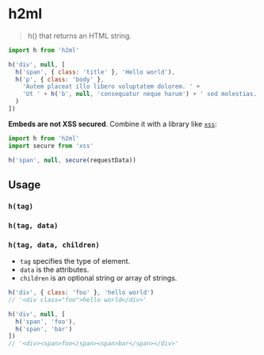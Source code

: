 
# h2ml

> h() that returns an HTML string.

```js
import h from 'h2ml'

h('div', null, [
  h('span', { class: 'title' }, 'Hello world'),
  h('p', { class: 'body' },
    'Autem placeat illo libero voluptatem dolorem. ' +
    'Ut ' + h('b', null, 'consequatur neque harum') + ' sed molestias.'
  )
])
```

**Embeds are not XSS secured**.  Combine it with a library like [`xss`](https://npmjs.com/xss):

```js
import h from 'h2ml'
import secure from 'xss'

h('span', null, secure(requestData))
```

## Usage

### `h(tag)`
### `h(tag, data)`
### `h(tag, data, children)`

- `tag` specifies the type of element.
- `data` is the attributes.
- `children` is an optional string or array of strings.

```js
h('div', { class: 'foo' }, 'hello world')
// '<div class="foo">hello world</div>'

h('div', null, [
  h('span', 'foo'),
  h('span', 'bar')
])
// '<div><span>foo</span><span>bar</span></div>'
```
